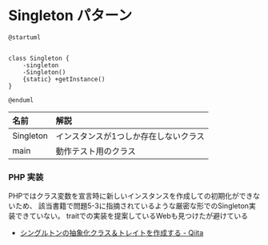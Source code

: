 # Singleton パターン


```uml
@startuml


class Singleton {
    -singleton
    -Singleton()
    {static} +getInstance()
}

@enduml
```

| 名前 | 解説 |
|:----|:-----|
| Singleton | インスタンスが1つしか存在しないクラス |
| main | 動作テスト用のクラス |

### PHP 実装

PHPではクラス変数を宣言時に新しいインスタンスを作成しての初期化ができないため、
該当書籍で問題5-3に指摘されているような厳密な形でのSingleton実装できていない。
traitでの実装を提案しているWebも見つけたが避けている

- [シングルトンの抽象化クラス＆トレイトを作成する \- Qiita](http://qiita.com/YusukeHigaki/items/36baa45851fd37bf56b8)

